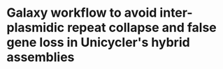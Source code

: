 # Galaxy workflow to avoid inter-plasmidic repeat collapse and false gene loss in Unicycler's hybrid assemblies

